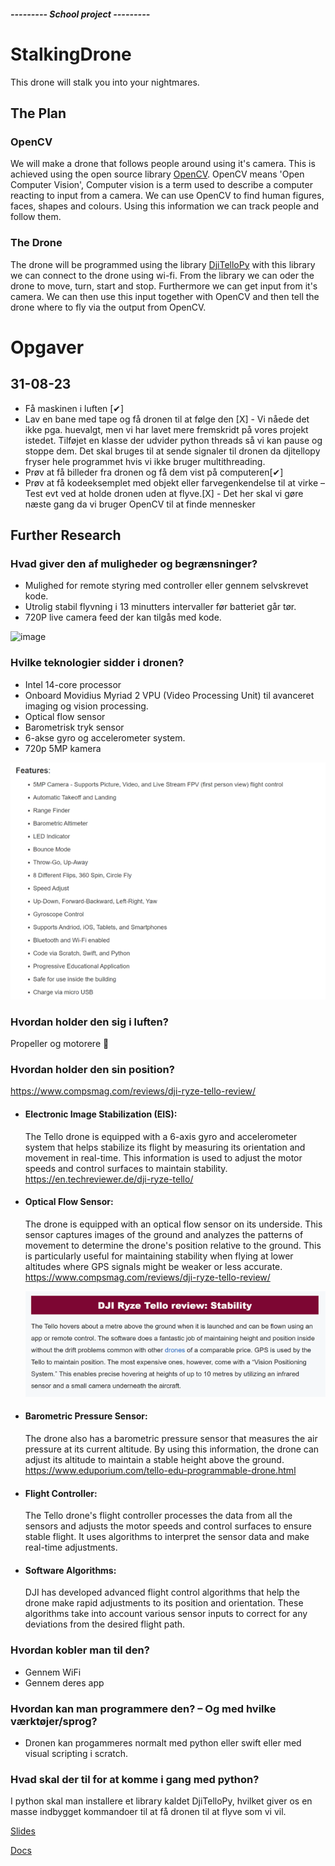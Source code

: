 ##### --------- School project ---------
# StalkingDrone
This drone will stalk you into your nightmares.

## The Plan
### OpenCV
We will make a drone that follows people around using it's camera. This is achieved using the open source library [OpenCV](https://opencv.org/).
OpenCV means 'Open Computer Vision', Computer vision is a term used to describe a computer reacting to input from a camera. We can use OpenCV to find human figures, faces, shapes and colours. Using this information we can track people and follow them.

### The Drone
The drone will be programmed using the library [DjiTelloPy](https://github.com/damiafuentes/DJITelloPy) with this library we can connect to the drone using wi-fi. From the library we can oder the drone to move, turn, start and stop. Furthermore we can get input from it's camera. We can then use this input together with OpenCV and then tell the drone where to fly via the output from OpenCV.

# Opgaver
## 31-08-23
- Få maskinen i luften [✔]
- Lav en bane med tape og få dronen til at følge den [X] - Vi nåede det ikke pga. huevalgt, men vi har lavet mere fremskridt på vores projekt istedet. Tilføjet en klasse der udvider python threads så vi kan pause og stoppe dem. Det skal bruges til at sende signaler til dronen da djitellopy fryser hele programmet hvis vi ikke bruger multithreading.
- Prøv at få billeder fra dronen og få dem vist på computeren[✔]
- Prøv at få kodeeksemplet med objekt eller farvegenkendelse til at virke – Test evt ved at holde dronen uden at flyve.[X] - Det her skal vi gøre næste gang da vi bruger OpenCV til at finde mennesker

## Further Research

### Hvad giver den af muligheder og begrænsninger?
- Mulighed for remote styring med controller eller gennem selvskrevet kode.
- Utrolig stabil flyvning i 13 minutters intervaller før batteriet går tør.
- 720P live camera feed der kan tilgås med kode.

![image](https://github.com/KneeCapStealer/StalkingDrone/assets/104348534/20f25577-dc77-46e5-a904-ca567fc93f76)

### Hvilke teknologier sidder i dronen?
- Intel 14-core processor
- Onboard Movidius Myriad 2 VPU (Video Processing Unit) til avanceret imaging og vision processing.
- Optical flow sensor
- Barometrisk tryk sensor
- 6-akse gyro og accelerometer system.
- 720p 5MP kamera

![image](https://github.com/KneeCapStealer/StalkingDrone/blob/main/pictures/GitHUB%20pictures/dji_tello_features.png?raw=true)

### Hvordan holder den sig i luften?
Propeller og motorere 🙂

### Hvordan holder den sin position?
https://www.compsmag.com/reviews/dji-ryze-tello-review/

- #### Electronic Image Stabilization (EIS):
  The Tello drone is equipped with a 6-axis gyro and accelerometer system that helps stabilize its flight by measuring its orientation and movement
  in real-time. This information is used to adjust the motor speeds and control surfaces to maintain stability.
  https://en.techreviewer.de/dji-ryze-tello/

- #### Optical Flow Sensor:
  The drone is equipped with an optical flow sensor on its underside. This sensor captures images of the ground and analyzes the patterns of
  movement to determine the drone's position relative to the ground. This is particularly useful for maintaining stability when flying at lower
  altitudes where GPS signals might be weaker or less accurate.
  https://www.compsmag.com/reviews/dji-ryze-tello-review/
  
  ![image](https://github.com/KneeCapStealer/StalkingDrone/blob/main/pictures/GitHUB%20pictures/DJI_tello_stability.png?raw=true)

- #### Barometric Pressure Sensor:
  The drone also has a barometric pressure sensor that measures the air pressure at its current altitude. By using this information, the drone can
  adjust its altitude to maintain a stable height above the ground.
  https://www.eduporium.com/tello-edu-programmable-drone.html

- #### Flight Controller:
  The Tello drone's flight controller processes the data from all the sensors and adjusts the motor speeds and control surfaces to ensure stable
  flight. It uses algorithms to interpret the sensor data and make real-time adjustments.

- #### Software Algorithms:
  DJI has developed advanced flight control algorithms that help the drone make rapid adjustments to its position and orientation. These algorithms
  take into account various sensor inputs to correct for any deviations from the desired flight path.

### Hvordan kobler man til den?
- Gennem WiFi
- Gennem deres app

### Hvordan kan man programmere den? – Og med hvilke værktøjer/sprog?
- Dronen kan progammeres normalt med python eller swift eller med visual scripting i scratch.

### Hvad skal der til for at komme i gang med python?
I python skal man installere et library kaldet DjiTelloPy, hvilket giver os en masse indbygget kommandoer til at få dronen til at flyve som vi vil.


[Slides](https://docs.google.com/presentation/d/1WnB7Oa8djt5TXJY0MSV2IE0C44vwi-oS0N73car16F8/edit?usp=sharing)

[Docs](https://docs.google.com/document/d/1SxukPcr4lkwFjZu1Y7ejZoejWrY_VKYavuYP73BwPDw/edit?usp=sharing)
